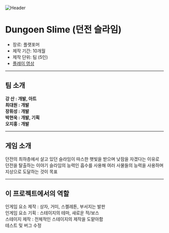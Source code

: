 ![Header](https://capsule-render.vercel.app/api?type=rect&height=260&color=gradient&text=Dungeon%20Slime&reversal=false&section=header&fontAlignY=50&descAlign=20&descAlignY=69&strokeWidth=0&fontAlign=50&textBg=false)
# Dungoen Slime (던전 슬라임)
- 장르: 플랫포머
- 제작 기간: 10개월
- 제작 단위: 팀 (5인)
- [플레이 영상](https://www.youtube.com/watch?v=vds6C5v5vnw)

---

## 팀 소개
**강 산 : 개발, 아트** <br>
**최대원 : 개발** <br>
**장휘성 : 개발** <br>
**박현욱 : 개발, 기획** <br>
**오지홍 : 개발** <br>

---

## 게임 소개
던전의 최하층에서 살고 있던 슬라임이 따스한 햇빛을 받으며 낮잠을 자겠다는 이유로 던전을 탈출하는 이야기
슬라임의 능력인 흡수를 사용해 여러 사물들의 능력을 사용하며 지상으로 도달하는 것이 목표

---

## 이 프로젝트에서의 역할
인게임 요소 제작 : 상자, 거미, 스켈레톤, 부서지는 발판 <br>
인게임 요소 기획 : 스테이지의 테마, 새로운 적/보스 <br>
스테이지 제작 : 전체적인 스테이지의 제작을 도맡아함 <br>
테스트 및 버그 수정
